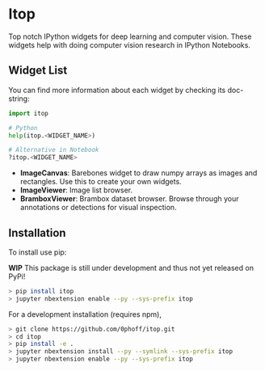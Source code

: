 Itop
====

Top notch IPython widgets for deep learning and computer vision.
These widgets help with doing computer vision research in IPython Notebooks.


## Widget List
You can find more information about each widget by checking its doc-string:
```python
import itop

# Python
help(itop.<WIDGET_NAME>)

# Alternative in Notebook
?itop.<WIDGET_NAME>
```

- **ImageCanvas**: Barebones widget to draw numpy arrays as images and rectangles. Use this to create your own widgets.
- **ImageViewer**: Image list browser.
- **BramboxViewer**: Brambox dataset browser. Browse through your annotations or detections for visual inspection.


## Installation

To install use pip:

**WIP** This package is still under development and thus not yet released on PyPi!

```bash
> pip install itop
> jupyter nbextension enable --py --sys-prefix itop
```


For a development installation (requires npm),

```bash
> git clone https://github.com/0phoff/itop.git
> cd itop 
> pip install -e .
> jupyter nbextension install --py --symlink --sys-prefix itop
> jupyter nbextension enable --py --sys-prefix itop
```

